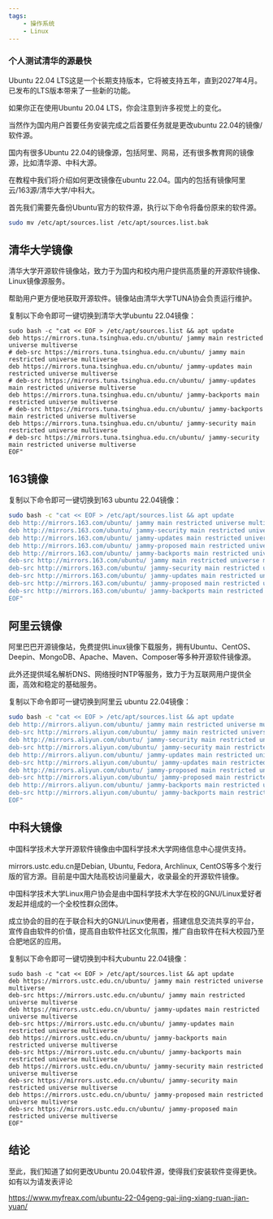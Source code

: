 ```yaml
---
tags:
    - 操作系统
    - Linux
---
```


### 个人测试清华的源最快

Ubuntu 22.04 LTS这是一个长期支持版本，它将被支持五年，直到2027年4月。已发布的LTS版本带来了一些新的功能。

如果你正在使用Ubuntu 20.04 LTS，你会注意到许多视觉上的变化。

当然作为国内用户首要任务安装完成之后首要任务就是更改ubuntu 22.04的镜像/软件源。

国内有很多Ubuntu 22.04的镜像源，包括阿里、网易，还有很多教育网的镜像源，比如清华源、中科大源。

在教程中我们将介绍如何更改镜像在ubuntu 22.04。国内的包括有镜像阿里云/163源/清华大学/中科大。

首先我们需要先备份Ubuntu官方的软件源，执行以下命令将备份原来的软件源。

```bash
sudo mv /etc/apt/sources.list /etc/apt/sources.list.bak
```

## 清华大学镜像

清华大学开源软件镜像站，致力于为国内和校内用户提供高质量的开源软件镜像、Linux镜像源服务。

帮助用户更方便地获取开源软件。镜像站由清华大学TUNA协会负责运行维护。

复制以下命令即可一键切换到清华大学ubuntu 22.04镜像：

```shell
sudo bash -c "cat << EOF > /etc/apt/sources.list && apt update 
deb https://mirrors.tuna.tsinghua.edu.cn/ubuntu/ jammy main restricted universe multiverse
# deb-src https://mirrors.tuna.tsinghua.edu.cn/ubuntu/ jammy main restricted universe multiverse
deb https://mirrors.tuna.tsinghua.edu.cn/ubuntu/ jammy-updates main restricted universe multiverse
# deb-src https://mirrors.tuna.tsinghua.edu.cn/ubuntu/ jammy-updates main restricted universe multiverse
deb https://mirrors.tuna.tsinghua.edu.cn/ubuntu/ jammy-backports main restricted universe multiverse
# deb-src https://mirrors.tuna.tsinghua.edu.cn/ubuntu/ jammy-backports main restricted universe multiverse
deb https://mirrors.tuna.tsinghua.edu.cn/ubuntu/ jammy-security main restricted universe multiverse
# deb-src https://mirrors.tuna.tsinghua.edu.cn/ubuntu/ jammy-security main restricted universe multiverse
EOF"
```

## 163镜像

复制以下命令即可一键切换到163 ubuntu 22.04镜像：

```bash
sudo bash -c "cat << EOF > /etc/apt/sources.list && apt update 
deb http://mirrors.163.com/ubuntu/ jammy main restricted universe multiverse
deb http://mirrors.163.com/ubuntu/ jammy-security main restricted universe multiverse
deb http://mirrors.163.com/ubuntu/ jammy-updates main restricted universe multiverse
deb http://mirrors.163.com/ubuntu/ jammy-proposed main restricted universe multiverse
deb http://mirrors.163.com/ubuntu/ jammy-backports main restricted universe multiverse
deb-src http://mirrors.163.com/ubuntu/ jammy main restricted universe multiverse
deb-src http://mirrors.163.com/ubuntu/ jammy-security main restricted universe multiverse
deb-src http://mirrors.163.com/ubuntu/ jammy-updates main restricted universe multiverse
deb-src http://mirrors.163.com/ubuntu/ jammy-proposed main restricted universe multiverse
deb-src http://mirrors.163.com/ubuntu/ jammy-backports main restricted universe multiverse
EOF"
```

## 阿里云镜像

阿里巴巴开源镜像站，免费提供Linux镜像下载服务，拥有Ubuntu、CentOS、Deepin、MongoDB、Apache、Maven、Composer等多种开源软件镜像源。

此外还提供域名解析DNS、网络授时NTP等服务，致力于为互联网用户提供全面，高效和稳定的基础服务。

复制以下命令即可一键切换到阿里云 ubuntu 22.04镜像：

```bash
sudo bash -c "cat << EOF > /etc/apt/sources.list && apt update 
deb http://mirrors.aliyun.com/ubuntu/ jammy main restricted universe multiverse
deb-src http://mirrors.aliyun.com/ubuntu/ jammy main restricted universe multiverse
deb http://mirrors.aliyun.com/ubuntu/ jammy-security main restricted universe multiverse
deb-src http://mirrors.aliyun.com/ubuntu/ jammy-security main restricted universe multiverse
deb http://mirrors.aliyun.com/ubuntu/ jammy-updates main restricted universe multiverse
deb-src http://mirrors.aliyun.com/ubuntu/ jammy-updates main restricted universe multiverse
deb http://mirrors.aliyun.com/ubuntu/ jammy-proposed main restricted universe multiverse
deb-src http://mirrors.aliyun.com/ubuntu/ jammy-proposed main restricted universe multiverse
deb http://mirrors.aliyun.com/ubuntu/ jammy-backports main restricted universe multiverse
deb-src http://mirrors.aliyun.com/ubuntu/ jammy-backports main restricted universe multiverse
EOF"
```

## 中科大镜像

中国科学技术大学开源软件镜像由中国科学技术大学网络信息中心提供支持。

mirrors.ustc.edu.cn是Debian, Ubuntu, Fedora, Archlinux, CentOS等多个发行版的官方源。目前是中国大陆高校访问量最大，收录最全的开源软件镜像。

中国科学技术大学Linux用户协会是由中国科学技术大学在校的GNU/Linux爱好者发起并组成的一个全校性群众团体。



成立协会的目的在于联合科大的GNU/Linux使用者，搭建信息交流共享的平台，宣传自由软件的价值，提高自由软件社区文化氛围，推广自由软件在科大校园乃至合肥地区的应用。

复制以下命令即可一键切换到中科大ubuntu 22.04镜像：

```shell
sudo bash -c "cat << EOF > /etc/apt/sources.list && apt update 
deb https://mirrors.ustc.edu.cn/ubuntu/ jammy main restricted universe multiverse
deb-src https://mirrors.ustc.edu.cn/ubuntu/ jammy main restricted universe multiverse
deb https://mirrors.ustc.edu.cn/ubuntu/ jammy-updates main restricted universe multiverse
deb-src https://mirrors.ustc.edu.cn/ubuntu/ jammy-updates main restricted universe multiverse
deb https://mirrors.ustc.edu.cn/ubuntu/ jammy-backports main restricted universe multiverse
deb-src https://mirrors.ustc.edu.cn/ubuntu/ jammy-backports main restricted universe multiverse
deb https://mirrors.ustc.edu.cn/ubuntu/ jammy-security main restricted universe multiverse
deb-src https://mirrors.ustc.edu.cn/ubuntu/ jammy-security main restricted universe multiverse
deb https://mirrors.ustc.edu.cn/ubuntu/ jammy-proposed main restricted universe multiverse
deb-src https://mirrors.ustc.edu.cn/ubuntu/ jammy-proposed main restricted universe multiverse
EOF"
```

## 结论

至此，我们知道了如何更改Ubuntu 20.04软件源，使得我们安装软件变得更快。如有以为请发表评论



https://www.myfreax.com/ubuntu-22-04geng-gai-jing-xiang-ruan-jian-yuan/